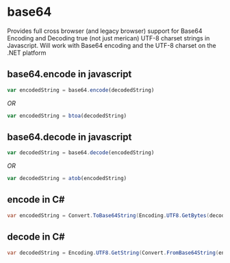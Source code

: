 # base64
Provides full cross browser (and legacy browser) support for Base64 Encoding and Decoding true (not just merican) UTF-8 charset strings in Javascript. Will work with Base64 encoding and the UTF-8 charset on the .NET platform
## base64.encode in javascript
```javascript
var encodedString = base64.encode(decodedString)
```
_OR_
```javascript
var encodedString = btoa(decodedString)
```
## base64.decode in javascript
```javascript
var decodedString = base64.decode(encodedString)
```
_OR_
```javascript
var decodedString = atob(encodedString)
```
## encode in C#
```csharp
var encodedString = Convert.ToBase64String(Encoding.UTF8.GetBytes(decodedString))
```
## decode in C#
```csharp
var decodedString = Encoding.UTF8.GetString(Convert.FromBase64String(encodedString))
```
